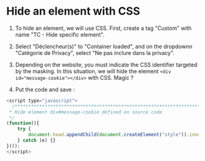 # Hide an element with CSS

1) To hide an element, we will use CSS. First, create a tag "Custom" with name "TC - Hide specific element".

2) Select "Déclencheur(s)" to "Container loaded", and on the dropdownn "Catégorie de Privacy", select "Ne pas inclure dans la privacy".

3) Depending on the website, you must indicate the CSS identifier targeted by the masking.
In this situation, we will hide the element `<div id="message-cookie"></div>` with CSS. Magic ?

3) Put the code and save :

```js
<script type="javascript">
  /***************************************************************************
 * Hide element div#message-cookie defined on source code
 */
(function(){
    try {
        document.head.appendChild(document.createElement("style")).innerHTML="div#message-cookie{visibility:hidden;}";
    } catch (e) {}
})();
</script>
